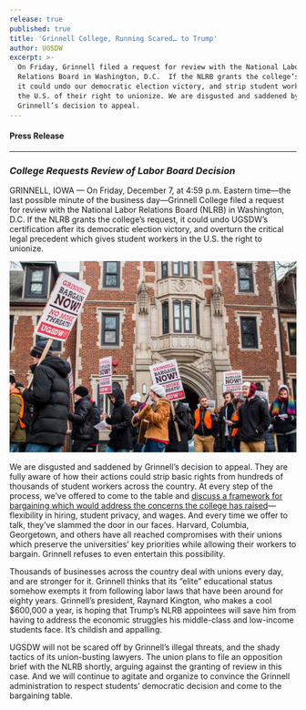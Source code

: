 ```yaml
---
release: true
published: true
title: 'Grinnell College, Running Scared… to Trump'
author: UGSDW
excerpt: >-
  On Friday, Grinnell filed a request for review with the National Labor
  Relations Board in Washington, D.C.  If the NLRB grants the college’s request,
  it could undo our democratic election victory, and strip student workers in
  the U.S. of their right to unionize. We are disgusted and saddened by
  Grinnell’s decision to appeal.
---
```

#### Press Release

***

### *College Requests Review of Labor Board Decision*

GRINNELL, IOWA — On Friday, December 7, at 4:59 p.m. Eastern time—the last possible minute of the business day—Grinnell College filed a request for review with the National Labor Relations Board (NLRB) in Washington, D.C.  If the NLRB grants the college’s request, it could undo UGSDW’s certification after its democratic election victory, and overturn the critical legal precedent which gives student workers in the U.S. the right to unionize.

![UGSDW members march to protest Grinnell's actions](/assets/news/march-12-2018.jpg)

We are disgusted and saddened by Grinnell’s decision to appeal.  They are fully aware of how their actions could strip basic rights from hundreds of thousands of student workers across the country.  At every step of the process, we’ve offered to come to the table and [discuss a framework for bargaining which would address the concerns the college has raised](https://www.ugsdw.org/2018/12/05/civil-discourse-again/)—flexibility in hiring, student privacy, and wages.  And every time we offer to talk, they’ve slammed the door in our faces.  Harvard, Columbia, Georgetown, and others have all reached compromises with their unions which preserve the universities’ key priorities while allowing their workers to bargain.  Grinnell refuses to even entertain this possibility.

Thousands of businesses across the country deal with unions every day, and are stronger for it.  Grinnell thinks that its “elite” educational status somehow exempts it from following labor laws that have been around for eighty years.  Grinnell’s president, Raynard Kington, who makes a cool $600,000 a year, is hoping that Trump’s NLRB appointees will save him from having to address the economic struggles his middle-class and low-income students face.  It’s childish and appalling.

UGSDW will not be scared off by Grinnell’s illegal threats, and the shady tactics of its union-busting lawyers.  The union plans to file an opposition brief with the NLRB shortly, arguing against the granting of review in this case.  And we will continue to agitate and organize to convince the Grinnell administration to respect students’ democratic decision and come to the bargaining table.
